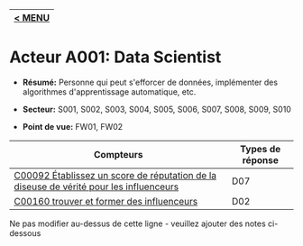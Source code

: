 |[< MENU](../README.md)|
|---|
# Acteur A001: Data Scientist

* **Résumé:** Personne qui peut s'efforcer de données, implémenter des algorithmes d'apprentissage automatique, etc.

* **Secteur:** S001, S002, S003, S004, S005, S006, S007, S008, S009, S010

* **Point de vue:** FW01, FW02


|Compteurs |Types de réponse |
|-------- |-------------- |
|[C00092 Établissez un score de réputation de la diseuse de vérité pour les influenceurs](../../generated_pages/counters/C00092.md) | D07 |
| [C00160 trouver et former des influenceurs](../../generated_pages/counters/C00160.md) | D02 |


Ne pas modifier au-dessus de cette ligne - veuillez ajouter des notes ci-dessous